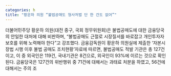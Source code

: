 ```yaml
---
categories: h
title: "황운하 의원 “불법공매도 형사처벌 단 한 건도 없어”"
---
```

더불어민주당 황운하 의원(대전 중구, 국회 정무위원회)은 불법공매도에 대한 금융당국의 안일한 대처에 대해 비판하며, “불법공매도 근절로 시장질서를 바로잡고 개인투자자 보호를 위해 노력해야 한다”고 강조했다. 금융감독원이 황운하 의원실에 제출한 ‘자본시장법 시행 이후 불법 공매도 조치현황’자료에 따르면, 불법공매도 적발 기관은 총 127건이고, 이 중 외국인은 119건, 국내기관은 8건으로, 외국인이 93%에 이르는 것으로 확인된다. 금융당국은 127건의 위반행위 중 71건에 대해서는 과태료 처분을 하였고, 56건에 대해서는 주의 조